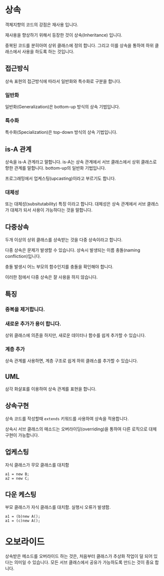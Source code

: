 # 상속
객체지향의 코드의 강점은 재사용 입니다.

재사용을 향상하기 위해서 등장한 것이 상속(Inheritance) 입니다.

중복된 코드를 분히아여 상위 클래스에 정의 합니다. 그리고 이를 상속을 통하여 하위 클래스에서 사용을 하도록 하는 것입니다.

## 접근방식
상속 표현의 접근방식에 따라서 일반화와 특수화로 구분을 합니다.

### 일반화
일반화(Generalization)은 bottom-up 방식의 상속 기법입니다.

### 특수화
특수화(Specialization)은 top-down 방식의 상속 기법입니다.


## is-A 관계
상속을 is-A 관계라고 말합니다.
is-A는 상속 관계에서 서브 클래스에서 상위 클래스로 향한 관계를 말합니다. bottom-up의 일반화 기법입니다.

프로그래밍에서 업케스팅(upcasting)이라고 부르기도 합니다.

### 대체성
또는 대체성(subsitutability) 특징 이라고 합니다.
대체성은 상속 관계에서 서브 클래스가 대체가 되서 사용이 가능하다는 것을 말합니다.

## 다중상속
두개 이상의 상위 클래스를 상속받는 것을 다중 상속이라고 합니다.

다중 상속은 문제가 발생할 수 있습니다.
상속시 발생되는 이름 충돌(naming confliction)입니다.

충돌 발생시 어느 부모의 함수인지를 충돌을 확인해야 합니다.

이러한 점에서 다중 상속은 잘 사용을 하지 않습니다.

## 특징

### 중복을 제거합니다.

### 새로운 추가가 용이 합니다.
상위 클래스에 의존을 하지만, 새로운 데이터나 함수를 쉽게 추가할 수 있습니다.

### 계층 추가
상속 관계를 사용하면, 계층 구조로 쉽게 하위 클래스를 추가할 수 있습니다.

## UML

삼각 화살표를 이용하여 상속 관계를 표현을 합니다.

## 상속구현
상속 코드를 작성할때 `extends` 키워드를 사용하여 상속을 적용합니다.

상속시 서브 클래스의 매소드는 오버라이딩(overriding)을 통하여 다른 로직으로 대체 구현이 가능합니다.



## 업케스팅
자식 클래스가 무모 클래스를 대치함

```
a1 = new B;
a2 = new C;
```

## 다운 케스팅
부모 클래스가 자식 클래스를 대치함. 실행시 오류가 발생함.


```
a1 = (b)new A();
a1 = (c)new A();
```


# 오보라이드
상속받은 메소드를 오버라이드 하는 것은, 처음부터 클래스가 추상화 작업이 덜 되어 있다는 의미일 수 있습니다.
모든 서브 클래스에서 공유가 가능하도록 만드는 것이 중요 합니다.



